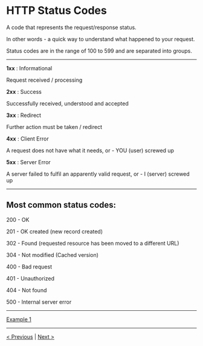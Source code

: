 # HTTP Status Codes
<!-- * Completed and spellchecked -->

A code that represents the request/response status.

In other words - a quick way to understand what happened to your request.

Status codes are in the range of 100 to 599 and are separated into groups.

----

**1xx** : Informational

Request received / processing

**2xx** : Success

Successfully received, understood and accepted

**3xx** : Redirect

Further action must be taken / redirect

**4xx** : Client Error

A request does not have what it needs, or - YOU (user) screwed up

**5xx** : Server Error

A server failed to fulfil an apparently valid request, or - I (server) screwed up

----

## Most common status codes:

200 - OK

201 - OK created (new record created)

302 - Found (requested resource has been moved to a different URL)

304 - Not modified (Cached version)

400 - Bad request

401 - Unauthorized

404 - Not found

500 - Internal server error

----
[Example 1](../src/api-example-1/main.js)

----
[< Previous](HTTP-headers.md) | [Next >](Data-types-and-JSON.md)